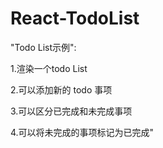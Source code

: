 # React-TodoList
"Todo List示例":

1.渲染一个todo List

2.可以添加新的 todo 事项

3.可以区分已完成和未完成事项

4.可以将未完成的事项标记为已完成"
